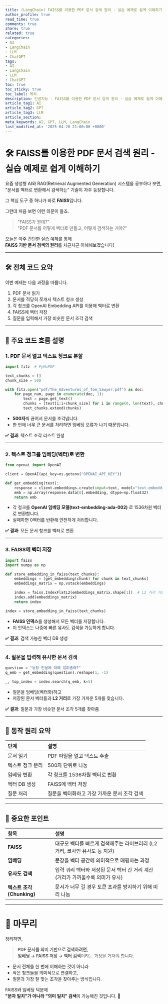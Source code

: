 ```yaml
---
title: (LangChain) FAISS를 이용한 PDF 문서 검색 원리 - 실습 예제로 쉽게 이해하기
author_profile: true
read_time: true
comments: true
share: true
related: true
categories:
- AI
- LangChain
- LLM
- ChatGPT
tags:
- AI
- LangChain
- LLM
- ChatGPT
toc: true
toc_sticky: true
toc_label: 목차
description: 인공지능 - FAISS를 이용한 PDF 문서 검색 원리 - 실습 예제로 쉽게 이해하기
article_tag1: AI
article_tag2: GPT
article_tag3: LLM
article_section: 
meta_keywords: AI, GPT, LLM, LangChain
last_modified_at: '2025-04-28 21:00:00 +0800'
---
```



# 🛠 FAISS를 이용한 PDF 문서 검색 원리 - 실습 예제로 쉽게 이해하기

요즘 생성형 AI와 RAG(Retrieval Augmented Generation) 시스템을 공부하다 보면,  
"문서를 벡터로 변환해서 검색하는" 기술이 자주 등장합니다.

그 핵심 도구 중 하나가 바로 **FAISS**입니다.

그런데 처음 보면 이런 의문이 들죠.

> "FAISS가 뭔데?"  
> "PDF 문서를 어떻게 벡터로 만들고, 어떻게 검색하는 거야?"

오늘은 아주 간단한 실습 예제를 통해  
**FAISS 기반 문서 검색의 원리**를 차근차근 이해해보겠습니다!

---

## 🛠 전체 코드 요약

이번 예제는 다음 과정을 따릅니다.

1. PDF 문서 읽기
2. 문서를 적당히 쪼개서 텍스트 청크 생성
3. 각 청크를 OpenAI Embedding API를 이용해 벡터로 변환
4. FAISS에 벡터 저장
5. 질문을 입력해서 가장 비슷한 문서 조각 검색

---

## 📄 주요 코드 흐름 설명

### 1. PDF 문서 열고 텍스트 청크로 분할

```python
import fitz  # PyMuPDF

text_chunks = []
chunk_size = 500

with fitz.open("pdf/The_Adventures_of_Tom_Sawyer.pdf") as doc:
    for page_num, page in enumerate(doc, 1):
        text = page.get_text()
        chunks = [text[i:i+chunk_size] for i in range(0, len(text), chunk_size)]
        text_chunks.extend(chunks)
```

- **500자**씩 끊어서 문서를 조각냅니다.
- 한 번에 너무 큰 문서를 처리하면 임베딩 오류가 나기 때문입니다.

**✅ 결과**: 텍스트 조각 리스트 완성

---

### 2. 텍스트 청크를 임베딩(벡터)로 변환

```python
from openai import OpenAI

client = OpenAI(api_key=os.getenv("OPENAI_API_KEY"))

def get_embedding(text):
    response = client.embeddings.create(input=text, model="text-embedding-ada-002")
    emb = np.array(response.data[0].embedding, dtype=np.float32)
    return emb
```

- 각 청크를 **OpenAI 임베딩 모델(text-embedding-ada-002)** 로 1536차원 벡터로 변환합니다.
- 실패하면 0벡터를 반환해 안전하게 처리합니다.

**✅ 결과**: 모든 문서 청크를 벡터로 변환

---

### 3. FAISS에 벡터 저장

```python
import faiss
import numpy as np

def store_embedding_in_faiss(text_chunks):
    embeddings = [get_embedding(chunk) for chunk in text_chunks]
    embeddings_matrix = np.vstack(embeddings)

    index = faiss.IndexFlatL2(embeddings_matrix.shape[1])  # L2 거리 기반 인덱스 생성
    index.add(embeddings_matrix)
    return index

index = store_embedding_in_faiss(text_chunks)
```

- **FAISS 인덱스**를 생성해서 모든 벡터를 저장합니다.
- 이 인덱스는 나중에 빠른 유사도 검색을 가능하게 합니다.

**✅ 결과**: 검색 가능한 벡터 DB 생성

---

### 4. 질문을 입력해 유사한 문서 검색

```python
question = "등장 인물에 대해 알려줄래?"
q_emb = get_embedding(question).reshape(1, -1)

_, top_index = index.search(q_emb, k=5)
```

- 질문을 임베딩(벡터화)하고
- 저장된 문서 벡터들과 **L2 거리**로 가장 가까운 5개를 찾습니다.

**✅ 결과**: 질문과 가장 비슷한 문서 조각 5개를 찾아줌

---

## 🧩 동작 원리 요약

| 단계 | 설명 |
|:---|:---|
| 문서 읽기 | PDF 파일을 열고 텍스트 추출 |
| 텍스트 청크 분리 | 500자 단위로 나눔 |
| 임베딩 변환 | 각 청크를 1536차원 벡터로 변환 |
| 벡터 DB 생성 | FAISS에 벡터 저장 |
| 질문 처리 | 질문을 벡터화하고 가장 가까운 문서 조각 검색 |

---

## 🎯 중요한 포인트

| 항목 | 설명 |
|:---|:---|
| **FAISS** | 대규모 벡터를 빠르게 검색해주는 라이브러리 (L2 거리, 코사인 유사도 등 지원) |
| **임베딩** | 문장을 벡터 공간에 의미적으로 매핑하는 과정 |
| **유사도 검색** | 입력 쿼리 벡터와 저장된 문서 벡터 간 거리 계산 (거리가 가까울수록 의미가 유사) |
| **텍스트 조각(Chunking)** | 문서가 너무 길 경우 토큰 초과를 방지하기 위해 미리 나눔 |

---

# 📝 마무리

정리하면,

> **PDF 문서를 의미 기반으로 검색하려면,**  
> **임베딩 → FAISS 저장 → 벡터 검색**이라는 과정을 거쳐야 합니다.

- 문서 전체를 한 번에 이해하는 것이 아니라
- 작은 청크들을 의미적으로 연결하고,
- 질문과 가장 잘 맞는 조각을 찾아주는 방식입니다.

FAISS와 임베딩 덕분에  
**"문자 일치"가 아니라 "의미 일치" 검색**이 가능해진 것입니다. 🚀
